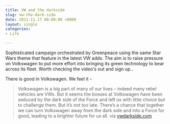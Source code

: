 ```yaml
---
title: VW and the darkside
slug: vw-the-dark-side
date: 2011-11-17 00:00:00 +0000
layout: single
categories: 
- Life

---
```

Sophisticated campaign orchestrated by Greenpeace using the same Star Wars theme that feature in the latest VW adds. The aim is to raise pressure on Volkswagen to put more effort into bringing its green technology to bear across its fleet. Worth checking the video's out and sign up..
  
There is good in Volkswagen. We feel it -

> Volkswagen is a big part of many of our lives &#x2013; indeed many rebel vehicles are VWs. But it seems the bosses at Volkswagen have been seduced by the dark side of the Force and left us with little choice but to challenge them. But it&#x2019;s not too late. There&#x2019;s a chance that together we can turn Volkswagen away from the dark side and into a Force for good, leading to a brighter future for us all.
via [vwdarkside.com][vwdarkside]

[vwdarkside]: http://www.vwdarkside.com/ "VW Darkside"
